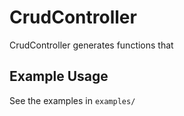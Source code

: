 # CrudController

CrudController generates functions that 

## Example Usage

See the examples in `examples/`

